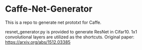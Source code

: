 # Caffe-Net-Generator

This is a repo to generate net prototxt for Caffe.

resnet_generator.py is provided to generate ResNet in Cifar10.
1x1 convolutional layers are utilized as the shortcuts.
Original paper: https://arxiv.org/abs/1512.03385
